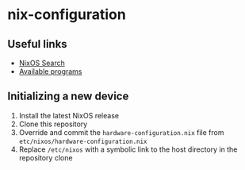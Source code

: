 # nix-configuration

## Useful links

- [NixOS Search](https://search.nixos.org/packages)
- [Available programs](https://github.com/NixOS/nixpkgs/tree/master/nixos/modules/programs)

## Initializing a new device

1. Install the latest NixOS release
2. Clone this repository
3. Override and commit the `hardware-configuration.nix` file from `etc/nixos/hardware-configuration.nix`
4. Replace `/etc/nixos` with a symbolic link to the host directory in the repository clone
